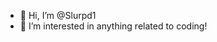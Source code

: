 - 👋 Hi, I’m @Slurpd1
- 👀 I’m interested in anything related to coding!


<!---
Slurpd1/Slurpd1 is a ✨ special ✨ repository because its `README.md` (this file) appears on your GitHub profile.
You can click the Preview link to take a look at your changes.
--->
